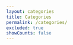 ```yaml
---
layout: categories
title: Categories
permalink: /categories/
excluded: true
showCounts: false
---
```

